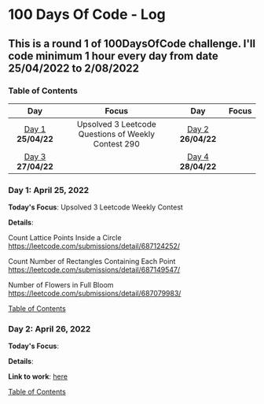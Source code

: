 # 100 Days Of Code - Log
## This is a round 1 of 100DaysOfCode challenge. I'll code minimum 1 hour every day from date 25/04/2022 to 2/08/2022
<a name="toc"></a>
### Table of Contents 
|Day|Focus|Day|Focus|
|:---:|:-----:|:---:|:-----:|
|[Day 1](#day-1) **25/04/22**| Upsolved 3 Leetcode Questions of Weekly Contest 290 |[Day 2](#day-2) **26/04/22**| |
|[Day 3](#day-3) **27/04/22**| |[Day 4](#day-4) **28/04/22**| |

<a name="day-1"></a>
 
### Day 1: April 25, 2022

**Today's Focus**:
Upsolved 3 Leetcode Weekly Contest 

**Details**:

Count Lattice Points Inside a Circle
https://leetcode.com/submissions/detail/687124252/

Count Number of Rectangles Containing Each Point 
https://leetcode.com/submissions/detail/687149547/

Number of Flowers in Full Bloom https://leetcode.com/submissions/detail/687079983/

[Table of Contents](#toc)


<a name="day-2"></a>

### Day 2: April 26, 2022


**Today's Focus**:

**Details**:


**Link to work**: [here]()



[Table of Contents](#toc)

